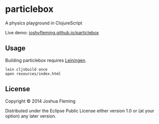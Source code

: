 # particlebox

A physics playground in ClojureScript

Live demo: [joshvfleming.github.io/particlebox](http://joshvfleming.github.io/particlebox)

## Usage

Building particlebox requires [Leiningen](http://leiningen.org).

```
lein cljsbuild once
open resources/index.html
```

## License

Copyright © 2014 Joshua Fleming

Distributed under the Eclipse Public License either version 1.0 or (at
your option) any later version.
